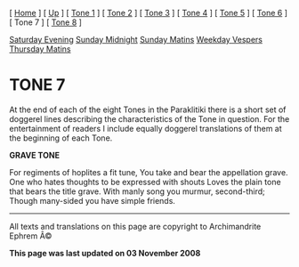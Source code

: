 \[ [Home](index.md) \] \[ [Up](oktoich.md) \] \[ [Tone 1](tone1.md) \] \[ [Tone 2](tone2.md) \] \[ [Tone 3](tone3.md) \] \[ [Tone 4](tone4.md) \] \[ [Tone 5](tone5.md) \] \[ [Tone 6](tone6.md) \] \[ Tone 7 \] \[ [Tone 8](tone8.md) \]

[Saturday Evening](sat7ec.md)
[Sunday Midnight](sun7nc.md)
[Sunday Matins](sun7mat.md)
[Weekday Vespers](weekday_vespers6.md)
[Thursday Matins](thursday%20matins.md)

TONE 7
======

At the end of each of the eight Tones in the Paraklitiki there is a short set of doggerel lines describing the characteristics of the Tone in question. For the entertainment of readers I include equally doggerel translations of them at the beginning of each Tone.

**GRAVE TONE**

For regiments of hoplites a fit tune,
You take and bear the appellation grave.
One who hates thoughts to be expressed with shouts
Loves the plain tone that bears the title grave.
With manly song you murmur, second-third;
Though many-sided you have simple friends.

------------------------------------------------------------------------

All texts and translations on this page are copyright to
Archimandrite Ephrem Â©

**This page was last updated on 03 November 2008**
